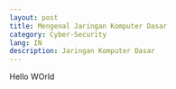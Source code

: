 ```yaml
---
layout: post
title: Mengenal Jaringan Komputer Dasar
category: Cyber-Security
lang: IN
description: Jaringan Komputer Dasar
---
```


Hello WOrld